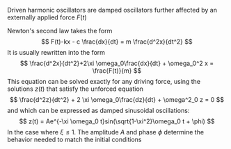 Driven harmonic oscillators are damped oscillators further affected by an externally applied force $F(t)$

Newton's second law takes the form 
$$
F(t)-kx - c \frac{dx}{dt} = m \frac{d^2x}{dt^2}
$$
It is usually rewritten into the form 
$$
\frac{d^2x}{dt^2}+2\xi \omega_0\frac{dx}{dt} + \omega_0^2 x = \frac{F(t)}{m}
$$
This equation can be solved exactly for any driving force, using the solutions $z(t)$ that satisfy the unforced equation 
$$
\frac{d^2z}{dt^2} + 2 \xi \omega_0\frac{dz}{dt} + \omega^2_0 z = 0
$$
and which can be expressed as damped sinusoidal oscillations:
$$
z(t) = Ae^{-\xi \omega_0 t}sin(\sqrt{1-\xi^2}\omega_0 t + \phi)
$$
In the case where $\xi \leq 1$. The amplitude $A$ and phase $\phi$ determine the behavior needed to match the initial conditions
